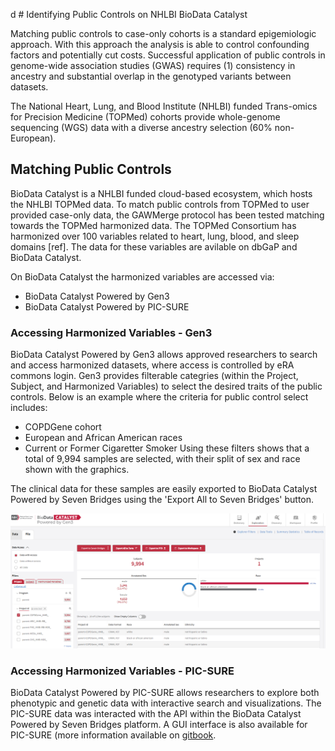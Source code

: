 d # Identifying Public Controls on NHLBI BioData Catalyst

Matching public controls to case-only cohorts is a standard epigemiologic approach. With this approach the analysis is able to control confounding factors and potentially cut costs. Successful application of public controls in genome-wide association studies (GWAS) requires (1) consistency in ancestry and substantial overlap in the genotyped variants between datasets.

The National Heart, Lung, and Blood Institute (NHLBI) funded Trans-omics for Precision Medicine (TOPMed) cohorts provide whole-genome sequencing (WGS) data with a diverse ancestry selection (60% non-European). 

## Matching Public Controls

BioData Catalyst is a NHLBI funded cloud-based ecosystem, which hosts the NHLBI TOPMed data. To match public controls from TOPMed to user provided case-only data, the GAWMerge protocol has been tested matching towards the TOPMed harmonized data. The TOPMed Consortium has harmonized over 100 variables related to heart, lung, blood, and sleep domains [ref]. The data for these variables are avilable on dbGaP and BioData Catalyst.

On BioData Catalyst the harmonized variables are accessed via:
- BioData Catalyst Powered by Gen3
- BioData Catalyst Powered by PIC-SURE

### Accessing Harmonized Variables - Gen3
BioData Catalyst Powered by Gen3 allows approved researchers to search and access harmonized datasets, where access is controlled by eRA commons login. Gen3 provides filterable categries (within the Project, Subject, and Harmonized Variables) to select the desired traits of the public controls. Below is an example where the criteria for public control select includes:
- COPDGene cohort
- European and African American races
- Current or Former Cigaretter Smoker
Using these filters shows that a total of 9,994 samples are selected, with their split of sex and race shown with the graphics.

The clinical data for these samples are easily exported to BioData Catalyst Powered by Seven Bridges using the 'Export All to Seven Bridges' button.

![BioData Catalyst Powered by Gen3](https://github.com/RTIInternational/GAWMerge/blob/main/scripts/BioData%20Catalyst/Screenshots/BDC_Gen3_search.PNG)


### Accessing Harmonized Variables - PIC-SURE
BioData Catalyst Powered by PIC-SURE allows researchers to explore both phenotypic and genetic data with interactive search and visualizations. The PIC-SURE data was interacted with the API within the BioData Catalyst Powered by Seven Bridges platform. A GUI interface is also available for PIC-SURE (more information available on [gitbook](https://bdcatalyst.gitbook.io/biodata-catalyst-documentation/written-documentation/getting-started/explore-available-data/pic-sure-for-biodata-catalyst-user-guide).
